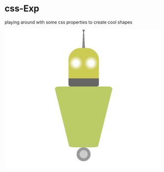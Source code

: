 # css-Exp
playing around with some css properties to create cool shapes


![Alt text](https://github.com/krniraj/css-Exp/blob/master/Capture.PNG "Optional title")
